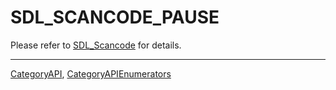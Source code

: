 # SDL_SCANCODE_PAUSE

Please refer to [SDL_Scancode](SDL_Scancode) for details.

----
[CategoryAPI](CategoryAPI), [CategoryAPIEnumerators](CategoryAPIEnumerators)

